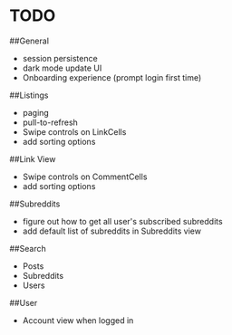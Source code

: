 # TODO

##General
* session persistence
* dark mode update UI
* Onboarding experience (prompt login first time)

##Listings
* paging
* pull-to-refresh
* Swipe controls on LinkCells
* add sorting options

##Link View
* Swipe controls on CommentCells
* add sorting options

##Subreddits
* figure out how to get all user's subscribed subreddits
* add default list of subreddits in Subreddits view

##Search
* Posts
* Subreddits
* Users

##User
* Account view when logged in
